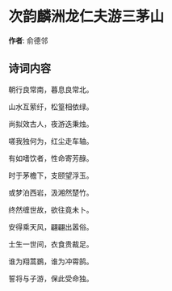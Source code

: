 # 次韵麟洲龙仁夫游三茅山

**作者**: 俞德邻

## 诗词内容

朝行良常南，暮息良常北。

山水互萦纡，松篁相依绿。

尚拟效古人，夜游迭秉烛。

嗟我独何为，红尘走车轴。

有如嗜饮者，性命寄芳醁。

时于茅檐下，支颐望浮玉。

或梦泊西岩，汲湘然楚竹。

终然缠世故，欲往竟未卜。

安得乘天风，翩翩出嚣俗。

士生一世间，衣食贵裁足。

谁为翔蒿鷃，谁为冲霄鹄。

誓将与子游，保此受命独。

